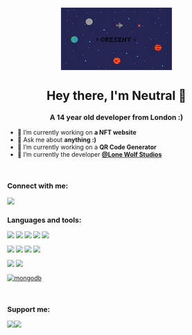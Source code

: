 <p align="center">
  <img src="cresent.gif" />
</p>
<h1 align="center">Hey there, I'm Neutral 🚀</h1>
<h3 align="center">A 14 year old developer from London :)</h3>

- 🔭 I’m currently working on **a NFT website**
- 💬 Ask me about **anything :)**
- 👯 I’m currently working on a **QR Code Generator**
- 🌱 I’m currently the developer **[@Lone Wolf Studios](https://github.com/Lone-Wolf-Studios)**
<br>
<h3 align="left">Connect with me:</h3>
<a href="https://discord.com/users/901551680619966514" target="_blank" rel="noreferrer"><img src="https://img.shields.io/badge/Discord-5865F2?style=for-the-badge&logo=discord&logoColor=white" /></a>
<br>
<h3 align="left">Languages and tools:</h3>
<p align="left">
  <a href="https://w3schools.com/html/" target="_blank" rel="noreferrer"><img src="https://img.shields.io/badge/HTML5-E34F26?style=for-the-badge&logo=html5&logoColor=white" /></a>
  <a href="https://w3schools.com/css/" target="_blank" rel="noreferrer"><img src="https://img.shields.io/badge/CSS3-1572B6?style=for-the-badge&logo=css3&logoColor=white" /></a>
  <a href="https://w3schools.com/js" target="_blank" rel="noreferrer"><img src="https://img.shields.io/badge/JavaScript-323330?style=for-the-badge&logo=javascript&logoColor=F7DF1E" /></a>
  <a href="https://w3schools.com/js/js_json.asp" target="_blank" rel="noreferrer"><img src="https://img.shields.io/badge/json-5E5C5C?style=for-the-badge&logo=json&logoColor=white" /></a>
  <a href="https://w3schools.com/python/" target="_blank" rel="noreferrer"> <img src="https://img.shields.io/badge/Python-FFD43B?style=for-the-badge&logo=python&logoColor=blue" /></a>
  
  <a href="https://nodejs.org" target="_blank" rel="noreferrer"><img src="https://img.shields.io/badge/Node.js-339933?style=for-the-badge&logo=nodedotjs&logoColor=white" /></a>
  <a href="https://npmjs.com" target="_blank" rel="noreferrer"><img src="https://img.shields.io/badge/npm-CB3837?style=for-the-badge&logo=npm&logoColor=white" /></a>
  <a href="https://fontawesome.com" target="_blank" rel="noreferrer"><img src="https://img.shields.io/badge/Font_Awesome-339AF0?style=for-the-badge&logo=fontawesome&logoColor=white" /></a>
  <a href="https://git-scm.com/" target="_blank" rel="noreferrer"><img src="https://img.shields.io/badge/GIT-E44C30?style=for-the-badge&logo=git&logoColor=white" /></a>
  
  <a href="https://code.visualstudio.com/" target="_blank" rel="noreferrer"><img src="https://img.shields.io/badge/Visual_Studio_Code-0078D4?style=for-the-badge&logo=visual%20studio%20code&logoColor=white" /></a>
  <a href="https://replit.com" target="_blank" rel="noreferrer"><img src="https://img.shields.io/badge/replit-667881?style=for-the-badge&logo=replit&logoColor=white" /></a>
  
  <a href="https://www.mongodb.com/" target="_blank" rel="noreferrer"> <img src="https://img.shields.io/badge/MongoDB-4EA94B?style=for-the-badge&logo=mongodb&logoColor=white" alt="mongodb"/> </a> </p>
<br>
<h3 align="left">Support me:</h3>
<p><a href="https://ko-fi.com/cresent"><img align="left" src="https://img.shields.io/badge/Ko--fi-F16061?style=for-the-badge&logo=ko-fi&logoColor=white" /></a>
  <a href="https://paypal.me/cresent25"><img align="left" src="https://img.shields.io/badge/PayPal-00457C?style=for-the-badge&logo=paypal&logoColor=white" /></a></p>
<br><br>
